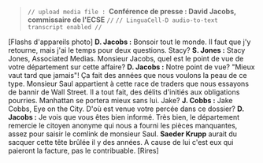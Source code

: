 ﻿> `// upload media file : `**Conférence de presse : David Jacobs, commissaire de l'ECSE** `//`
> `// LinguaCell-D audio-to-text transcript enabled //`

[Flashs d'appareils photo]
**D. Jacobs :**  Bonsoir tout le monde. Il faut que j'y retourne, mais j'ai le temps pour deux questions. Stacy?
**S. Jones :** Stacy Jones, Associated Medias. Monsieur Jacobs, quel est le point de vue de votre département sur cette affaire?
**D. Jacobs :** Notre point de vue? "Mieux vaut tard que jamais"! Ça fait des années que nous voulons la peau de ce type. Monsieur Saul appartient à cette race de traders que nous essayons de bannir de Wall Street. Il a tout fait, des délits d'initiés aux obligations pourries. Manhattan se portera mieux sans lui. Jake?
**J. Cobbs :** Jake Cobbs, Eye on the City. D'où est venue votre percée dans ce dossier?
**D. Jacobs :** Je vois que vous êtes bien informé. Très bien, le département remercie le citoyen anonyme qui nous a fourni les pièces manquantes, assez pour saisir le comlink de monsieur Saul. **Saeder Krupp** aurait du sacquer cette tête brûlée il y des années. A cause de lui c'est eux qui paieront la facture, pas le contribuable.
[Rires]